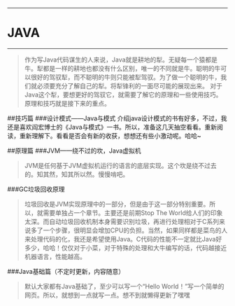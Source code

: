 *******************************
# JAVA
*******************************
>作为写Java代码谋生的人来说，Java就是耕地的犁。无疑每一个猿都是牛。犁都是一样的耕地也都没有什么区别，唯一的不同就是牛。聪明的牛可以很好的驾驭犁，而不聪明的牛则只能被犁驾驭。为了做一个聪明的牛，我们就必须要充分了解自己的犁。将犁锋利的一面尽可能的展现出来。
>对于Java这个犁，要想更好的驾驭它，就需要了解它的原理和一些使用技巧。原理和技巧就是接下来的重点。

##技巧篇
###设计模式——Java与模式
    介绍java设计模式的书有好多，不过，我还是喜欢阎宏博士的《Java与模式》一书。所以，准备这几天抽空看看。重新阅读，重新理解下。看看是否会有新的收获，想想还有些小激动呢。哈哈~

##原理篇
###JVM——绕不过的坎，Java虚拟机

>JVM是任何基于JVM虚拟机运行的语言的底层实现。这个坎是绕不过去的。知其然，知其所以然。慢慢啃吧。

###GC垃圾回收原理

>垃圾回收是JVM实现原理中的一部分，但是由于这一部分特别重要。所以，就需要单独占一个章节。主要还是前期Stop The World给人们的印象太深。而自动垃圾回收机制本身需要识别垃圾，再进行处理相对于C系列来说多了一个步骤，很明显会增加CPU的负担。当然，如果同样都是菜鸟的人来处理代码的化，我还是希望使用Java。C代码的性能不一定就比Java好多少，哈哈！仅仅对于小菜，对于特殊的处理和大牛编写的话，代码越接近机器语言，性能越高。

###Java基础篇（不定时更新，内容随意）

>默认大家都有Java基础了，至少可以写一个“Hello World！”写一个简单的网页。所以，就想到一点就写一点。想不到就懒得更新了嘿嘿

